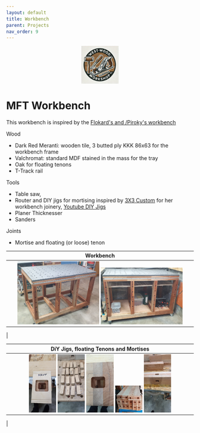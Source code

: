 ```yaml
---
layout: default
title: Workbench
parent: Projects
nav_order: 9
---
```


<p align="center"> <img src="../media/www_logo.png" width="20%" height="20%"/> </p>

# MFT Workbench

This workbench is inspired by the [Flokard's and /Piroky's workbench](https://www.lairdubois.fr/plans/2403-etabli-flokard-piroky-pdf-et-skp-par-swann-wild.html) 

Wood
* Dark Red Meranti: wooden tile, 3 butted ply KKK 86x63 for the workbench frame
* Valchromat: standard MDF stained in the mass for the tray
* Oak for floating tenons
* T-Track rail

Tools
* Table saw, 
* Router and  DIY jigs for mortising inspired by [3X3 Custom](https://www.3x3custom.com/)  for her workbench joinery, [Youtube DIY Jigs](https://www.youtube.com/watch?v=Mpa3zoFkuLI&t=420s) 
* Planer Thicknesser
* Sanders


Joints
* Mortise and floating (or loose) tenon



|                                                                                                                          Workbench                                                                                                                          |
|:-----------------------------------------------------------------------------------------------------------------------------------------------------------------------------------------------------------------------------------------------------------:|
| [<img alt="image" height="45%" src="/media/Workbench_3.jpg" width="45%"/>](https://garlatti.github.io/media/Workbench_3.jpg)  [<img alt="image" height="45%" src="/media/Workbench_4.jpg" width="45%"/>](https://garlatti.github.io/media/Workbench_4.jpg)  | 
|      



|                                                                                                                                                                                                                                                                                                                                                     DiY Jigs, floating Tenons and Mortises                                                                                                                                                                                                                                                                                                                                                      |
|:-----------------------------------------------------------------------------------------------------------------------------------------------------------------------------------------------------------------------------------------------------------------------------------------------------------------------------------------------------------------------------------------------------------------------------------------------------------------------------------------------------------------------------------------------------------------------------------------------------------------------------------------------------------------------------------------------------------------------------------------------:|
| [<img alt="image" height="15%" src="/media/Workbench_DIY_Jigs.jpg" width="15%"/>](https://garlatti.github.io/media/Workbench_DIY_Jigs.jpg)   [<img alt="image" height="15%" src="/media/Workbench_Floating_Tenon.jpg" width="15%"/>](https://garlatti.github.io/media/Workbench_Floating_Tenon.jpg)  [<img alt="image" height="15%" src="/media/Workbench_Mortise_1.jpg" width="15%"/>](https://garlatti.github.io/media/Workbench_Mortise_1.jpg)   [<img alt="image" height="15%" src="/media/Workbench_Mortise_2.jpg" width="15%"/>](https://garlatti.github.io/media/Workbench_Mortise_2.jpg)  [<img alt="image" height="15%" src="/media/Workbench_Mortise_3.jpg" width="15%"/>](https://garlatti.github.io/media/Workbench_Mortise_3.jpg)  | 
|      

